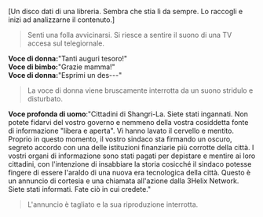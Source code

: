 [Un disco dati di una libreria. Sembra che stia lì da sempre. Lo raccogli e inizi ad analizzarne il contenuto.]  
  
>Senti una folla avvicinarsi. Si riesce a sentire il suono di una TV accesa sul telegiornale.  
  
**Voce di donna:**"Tanti auguri tesoro!"  
**Voce di bimbo:**"Grazie mamma!"  
**Voce di donna:**"Esprimi un des---"  
  
>La voce di donna viene bruscamente interrotta da un suono stridulo e disturbato.
  
**Voce profonda di uomo**:"Cittadini di Shangri-La. Siete stati ingannati. Non potete fidarvi del vostro governo e nemmeno della vostra cosiddetta fonte di informazione "libera e aperta". Vi hanno lavato il cervello e mentito. Proprio in questo momento, il vostro sindaco sta firmando un oscuro, segreto accordo con una delle istituzioni finanziarie più corrotte della città. I vostri organi di informazione sono stati pagati per depistare e mentire ai loro cittadini, con l'intenzione di insabbiare la storia cosicché il sindaco potesse fingere di essere l'araldo di una nuova era tecnologica della città. Questo è un annuncio di cortesia e una chiamata all'azione dalla 3Helix Network. Siete stati informati. Fate ciò in cui credete."  
    
>L'annuncio è tagliato e la sua riproduzione interrotta.  

